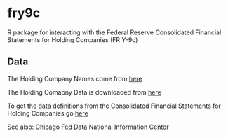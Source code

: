 # fry9c
R package for interacting with the Federal Reserve Consolidated Financial Statements for Holding Companies (FR Y-9c)

## Data

The Holding Company Names come from [here]( https://www.chicagofed.org/banking/financial-institution-reports/bhc-name-list)

The Holding Comapny Data is downloaded from [here](https://www.chicagofed.org/applications/bhc/bhc-home)

To get the data definitions from the Consolidated Financial Statements for Holding Companies go
[here](https://www.federalreserve.gov/apps/reportforms/reportdetail.aspx?sOoYJ+5BzDal8cbqnRxZRg==)

See also:
[Chicago Fed Data](https://www.chicagofed.org/banking/financial-institution-reports/bhc-data)
[National Information Center](https://www.ffiec.gov/nicpubweb/nicweb/nichome.aspx)

